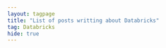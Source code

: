```yaml
---
layout: tagpage
title: "List of posts writting about Databricks"
tag: Databricks
hide: true
---
```

